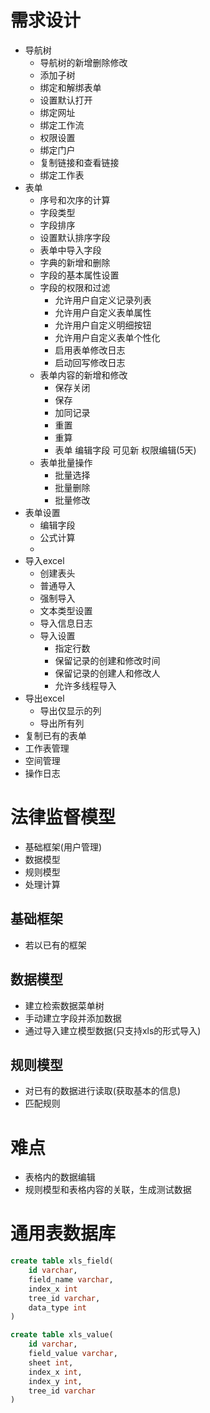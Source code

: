 # 需求设计
- 导航树
  - 导航树的新增删除修改
  - 添加子树
  - 绑定和解绑表单
  - 设置默认打开
  - 绑定网址
  - 绑定工作流
  - 权限设置
  - 绑定门户
  - 复制链接和查看链接
  - 绑定工作表
- 表单 
  - 序号和次序的计算
  - 字段类型
  - 字段排序
  - 设置默认排序字段
  - 表单中导入字段
  - 字典的新增和删除
  - 字段的基本属性设置
  - 字段的权限和过滤
    - 允许用户自定义记录列表
    - 允许用户自定义表单属性
    - 允许用户自定义明细按钮
    - 允许用户自定义表单个性化
    - 启用表单修改日志
    - 启动回写修改日志
  - 表单内容的新增和修改
    - 保存关闭
    - 保存
    - 加同记录
    - 重置
    - 重算
    - 表单 编辑字段 可见新 权限编辑(5天)  
  - 表单批量操作
    - 批量选择
    - 批量删除
    - 批量修改
- 表单设置
  - 编辑字段
  - 公式计算
  - 
- 导入excel
  - 创建表头
  - 普通导入
  - 强制导入
  - 文本类型设置
  - 导入信息日志
  - 导入设置
    - 指定行数
    - 保留记录的创建和修改时间
    - 保留记录的创建人和修改人
    - 允许多线程导入
- 导出excel
  - 导出仅显示的列
  - 导出所有列
- 复制已有的表单
- 工作表管理
- 空间管理
- 操作日志

# 法律监督模型
- 基础框架(用户管理)
- 数据模型
- 规则模型
- 处理计算

## 基础框架
-  若以已有的框架
## 数据模型
- 建立检索数据菜单树
- 手动建立字段并添加数据
- 通过导入建立模型数据(只支持xls的形式导入)
  
## 规则模型
- 对已有的数据进行读取(获取基本的信息)
- 匹配规则

# 难点
- 表格内的数据编辑
- 规则模型和表格内容的关联，生成测试数据
# 通用表数据库
```sql
create table xls_field(
    id varchar,
    field_name varchar,
    index_x int 
    tree_id varchar,
    data_type int
)

create table xls_value(
    id varchar,
    field_value varchar,
    sheet int,
    index_x int,
    index_y int,
    tree_id varchar
)

```